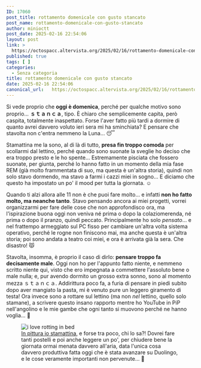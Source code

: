```yaml
---
ID: 17060
post_title: rottamento domenicale con gusto stancato
post_name: rottamento-domenicale-con-gusto-stancato
author: minioctt
post_date: 2025-02-16 22:54:06
layout: post
link: >
  https://octospacc.altervista.org/2025/02/16/rottamento-domenicale-con-gusto-stancato/
published: true
tags: [ ]
categories:
  - Senza categoria
title: rottamento domenicale con gusto stancato
date: 2025-02-16 22:54:06
canonical_url:   https://octospacc.altervista.org/2025/02/16/rottamento-domenicale-con-gusto-stancato/
---
```

<!-- wp:paragraph -->
<p>Si vede proprio che <strong>oggi è domenica</strong>, perché per qualche motivo sono proprio... <strong>ｓｔａｎｃａ</strong>, tipo. È chiaro che semplicemente capita, però caspita, totalmente inaspettato. Forse l'aver fatto più tardi a dormire di quanto avrei davvero voluto ieri sera mi ha sminchiata? E pensare che stavolta non c'entra nemmeno la Luna... 😴</p>
<!-- /wp:paragraph -->

<!-- wp:paragraph -->
<p>Stamattina me la sono, al di là di tutto, <strong>presa fin troppo comoda</strong> per scollarmi dal lettino, perché quando sono suonate la sveglie ho deciso che era troppo presto e le ho spente... Estremamente pisciata che fossero suonate, per giunta, perché lo hanno fatto in un momento della mia fase REM (già molto frammentata di suo, ma questa è un'altra storia), quindi non solo stavo dormendo, ma stavo a farmi i cazzi miei in sogno... E diciamo che questo ha impostato un po' il mood per tutta la giornata. ☺️</p>
<!-- /wp:paragraph -->

<!-- wp:paragraph -->
<p>Quando ti alzi allora alle 11 non è che puoi fare molto... e infatti <strong>non ho fatto molto, ma neanche tanto</strong>. Stavo pensando ancora ai miei progetti, vorrei organizzarmi per fare delle cose che non approfondisco ora, ma l'ispirazione buona oggi non veniva né prima o dopo la colaziomerenda, né prima o dopo il pranzo, quindi peccato. Principalmente ho solo <em>pensato</em>... e nel frattempo armeggiato sul PC fisso per cambiare un'altra volta sistema operativo, perché le rogne non finiscono mai, ma anche questa è un'altra storia; poi sono andata a teatro coi miei, e ora è arrivata già la sera. Che disastro! 😾</p>
<!-- /wp:paragraph -->

<!-- wp:paragraph -->
<p>Stavolta, insomma, è proprio il caso di dirlo: <strong>pensare troppo fa decisamente male</strong>. Oggi non ho per l'appunto fatto niente, e nemmeno scritto niente qui, visto che ero impegnata a commettere l'assoluto bene o male nulla; e, pur avendo dormito un grosso extra sonno, sono al momento mezza ｓｔａｎｃａ. Addirittura poco fa, a furia di pensare in piedi subito dopo aver mangiato la pasta, mi è venuto pure un leggero giramento di testa! Ora invece sono a rottare sul lettino (ma non <em>nel</em> lettino, quello solo stamane), a scrivere questo insano rapporto mentre ho YouTube in PiP nell'angolino e le mie gambe che ogni tanto si muovono perché ne hanno voglia... 🌋</p>
<!-- /wp:paragraph -->

<!-- wp:paragraph -->
<p></p>
<!-- /wp:paragraph -->

<!-- wp:image {"id":17064,"sizeSlug":"large","linkDestination":"none"} -->
<figure class="wp-block-image size-large"><img src="{{site.cdnurl}}/assets/uploads/2025/02/77ceff002ddc82d4f87dee35a4b736d51533351088647842603-320x319.jpg" alt="i love rotting in bed" class="wp-image-17064"/><figcaption class="wp-element-caption"><a href="https://it.pinterest.com/pin/9640586697304363/">In pittura io stamattina</a>, e forse tra poco, chi lo sa?! Dovrei fare tanti postelli e poi anche leggere un po', per chiudere bene la giornata ormai menata davvero all'aria, data l'unica cosa davvero produttiva fatta oggi che è stata avanzare su Duolingo, e le cose veramente importanti non pervenute... 🐥</figcaption></figure>
<!-- /wp:image -->
